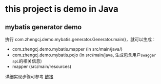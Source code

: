 # this project is demo in Java
## mybatis generator demo
执行 com.zhengcj.demo.mybatis.generator.Generator.main()，就可以生成：
+ com.zhengcj.demo.mybatis.mapper (in src/main/java/)
+ com.zhengcj.demo.mybatis.pojo (in src/main/java, 生成包含用户`swagger api`的相关信息)
+ mapper (src/main/resources)

详细实现步骤可参考 [链接](https://blog.csdn.net/u010358168/article/details/86246351)
